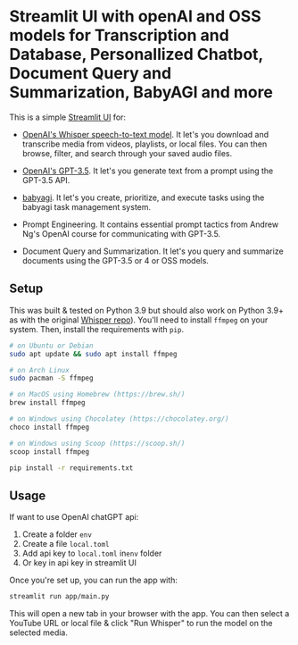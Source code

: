 # Streamlit UI with openAI and OSS models for Transcription and Database, Personallized Chatbot, Document Query and Summarization, BabyAGI and more

This is a simple [Streamlit UI](https://streamlit.io/) for:

* [OpenAI's Whisper speech-to-text model](https://openai.com/blog/whisper/). It let's you download and transcribe media from videos, playlists, or local files. You can then browse, filter, and search through your saved audio files.

* [OpenAI's GPT-3.5](https://openai.com/blog/openai-api/). It let's you generate text from a prompt using the GPT-3.5 API.

* [babyagi](https://github.com/yoheinakajima/babyagi). It let's you create, prioritize, and execute tasks using the babyagi task management system.

* Prompt Engineering. It contains essential prompt tactics from Andrew Ng's OpenAI course for communicating with GPT-3.5.

* Document Query and Summarization. It let's you query and summarize documents using the GPT-3.5 or 4 or OSS models.

## Setup

This was built & tested on Python 3.9 but should also work on Python 3.9+ as with the original [Whisper repo](https://github.com/openai/whisper)).
You'll need to install `ffmpeg` on your system. Then, install the requirements with `pip`.

```bash
# on Ubuntu or Debian
sudo apt update && sudo apt install ffmpeg

# on Arch Linux
sudo pacman -S ffmpeg

# on MacOS using Homebrew (https://brew.sh/)
brew install ffmpeg

# on Windows using Chocolatey (https://chocolatey.org/)
choco install ffmpeg

# on Windows using Scoop (https://scoop.sh/)
scoop install ffmpeg

pip install -r requirements.txt
```

## Usage

If want to use OpenAI chatGPT api:

1. Create a folder ```env```
2. Create a file ```local.toml```
3. Add api key to ```local.toml``` in```env``` folder
4. Or key in api key in streamlit UI

Once you're set up, you can run the app with:

```bash
streamlit run app/main.py
```

This will open a new tab in your browser with the app. You can then select a YouTube URL or local file & click "Run Whisper" to run the model on the selected media.
